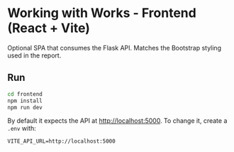 
# Working with Works - Frontend (React + Vite)

Optional SPA that consumes the Flask API. Matches the Bootstrap styling used in the report.

## Run

```bash
cd frontend
npm install
npm run dev
```

By default it expects the API at <http://localhost:5000>. To change it, create a `.env` with:

```
VITE_API_URL=http://localhost:5000
```
